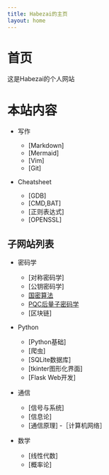 ```yaml
---
title: Habezai的主页
layout: home
---
```


# 首页
这是Habezai的个人网站

# 本站内容
- 写作
    - [Markdown]
    - [Mermaid]
    - [Vim]
    - [Git]

- Cheatsheet
    - [GDB]
    - [CMD,BAT]
    - [正则表达式]
    - [OPENSSL]


## 子网站列表
- 密码学
    - [对称密码学]
    - [公钥密码学]
    - [国密算法]
    - [PQC后量子密码学]
    - [区块链]

- Python
    - [Python基础]
    - [爬虫]
    - [SQLite数据库]
    - [tkinter图形化界面]
    - [Flask Web开发]

- 通信
    - [信号与系统]
    - [信息论]
    - [通信原理]
    -［计算机网络］

- 数学
    - [线性代数]
    - [概率论]




[PQC后量子密码学]:https://habezai.github.io/PQC/
[国密算法]:https://habezai.github.io/GuoMi/
